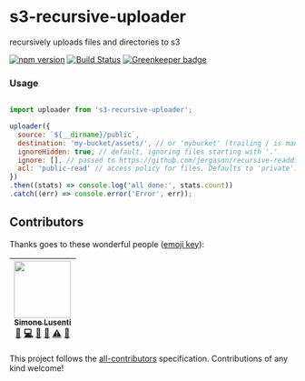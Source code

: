s3-recursive-uploader
=====================

recursively uploads files and directories to s3

[![npm version](https://badge.fury.io/js/s3-recursive-uploader.svg)](https://badge.fury.io/js/s3-recursive-uploader) 
[![Build Status](https://travis-ci.org/dawson-org/s3-recursive-uploader.svg?branch=master)](https://travis-ci.org/dawson-org/s3-recursive-uploader) 
[![Greenkeeper badge](https://badges.greenkeeper.io/dawson-org/s3-recursive-uploader.svg)](https://greenkeeper.io/)

### Usage

```js

import uploader from 's3-recursive-uploader';

uploader({
  source: `${__dirname}/public`,
  destination: 'my-bucket/assets/', // or 'mybucket' (trailing / is mandatory iff specifying a prefix)
  ignoreHidden: true, // default, ignoring files starting with '.'
  ignore: [], // passed to https://github.com/jergason/recursive-readdir
  acl: 'public-read' // access policy for files. Defaults to 'private'. Passed to aws-sdk
})
.then((stats) => console.log('all done:', stats.count))
.catch((err) => console.error('Error', err));

```

## Contributors

Thanks goes to these wonderful people ([emoji key](https://github.com/kentcdodds/all-contributors#emoji-key)):

<!-- ALL-CONTRIBUTORS-LIST:START - Do not remove or modify this section -->
| [<img src="https://avatars0.githubusercontent.com/u/950086?v=3" width="100px;"/><br /><sub>Simone Lusenti</sub>](https://twitter.com/Lanzone31)<br />[💬](#question-lusentis "Answering Questions") [💻](https://github.com/dawson-org/s3-recursive-uploader/commits?author=lusentis "Code") [📖](https://github.com/dawson-org/s3-recursive-uploader/commits?author=lusentis "Documentation") [👀](#review-lusentis "Reviewed Pull Requests") [⚠️](https://github.com/dawson-org/s3-recursive-uploader/commits?author=lusentis "Tests") [🔧](#tool-lusentis "Tools") |
| :---: |
<!-- ALL-CONTRIBUTORS-LIST:END -->

This project follows the [all-contributors](https://github.com/kentcdodds/all-contributors) specification. Contributions of any kind welcome!